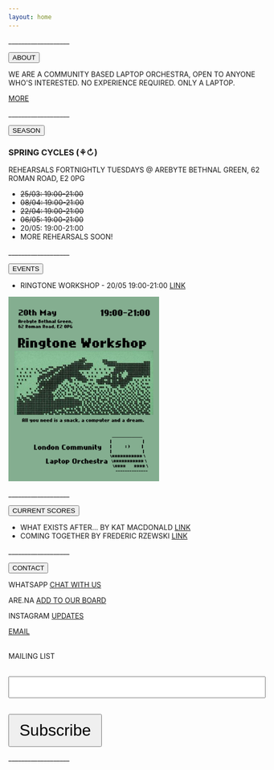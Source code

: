 ```yaml
---
layout: home
---
```


<main>
  <p>___________________</p>
   <section id="ABOUT" class="section">
    <button class="accordion">ABOUT</button>
<div class="panel">
  <article>
        <p>WE ARE A COMMUNITY BASED LAPTOP ORCHESTRA, OPEN TO ANYONE WHO'S INTERESTED. NO EXPERIENCE REQUIRED. ONLY A LAPTOP.</p>
        <p><a href="/about/">MORE</a></p>
      </article>
      <p>___________________</p>
</div>
    </section>

<section id="REHEARSALS" class="section">
      <button class="accordion">SEASON</button>
<div class="panel">
      <article>
        <h3>
            SPRING CYCLES (⚘↻)
        </h3>
        <p>REHEARSALS FORTNIGHTLY TUESDAYS @ AREBYTE BETHNAL GREEN, 62 ROMAN ROAD, E2 0PG</p>

<p>
            <ul>
            <li><s>25/03: 19:00-21:00</s></li>
            <li><s>08/04: 19:00-21:00</s></li>
            <li><s>22/04: 19:00-21:00</s></li>
            <li><s>06/05: 19:00-21:00</s></li>
            <li>20/05: 19:00-21:00</li>
            <li>MORE REHEARSALS SOON!</li>
</ul>
</p>
      </article>
      <p>___________________</p>
    </div>
    </section>

<section id="events" class="section">
    <button class="accordion">EVENTS</button>
<div class="panel">
      <ul>
      <li>RINGTONE WORKSHOP - 20/05 19:00-21:00 <a href="/ringtoneworkshop/">LINK</a></li>
      </ul>
  <a href="/assets/img/posters/ringtoneworkshop.png"><img src="/assets/img/posters/ringtoneworkshop.png" alt="ringtoneworkshop.png" width="300" height="367.5"></a>
  <p>___________________</p>
  </div>
    </section>

   <section id="scores" class="section">
    <button class="accordion">CURRENT SCORES</button>
<div class="panel">
      <ul>
      <li>WHAT EXISTS AFTER... BY KAT MACDONALD <a href="https://otherkat.com/whatexistsafter/">LINK</a></li>
      <li>COMING TOGETHER BY FREDERIC RZEWSKI <a href="https://www.youtube.com/watch?v=wczJlxoxITE&ab_channel=ContemporaryClassical">LINK</a></li>
  </ul>
  <p>___________________</p>
</div>
    </section>

   <section id="contact" class="section">
    <button class="accordion">CONTACT</button>
<div class="panel">
      <p>WHATSAPP <a href="https://chat.whatsapp.com/EXVoMvmAwFSIWxQ8vN5OXa">CHAT WITH US</a></p>
      <p>ARE.NA <a href="https://www.are.na/kat-macdonald/london_community_laptop_orchestra">ADD TO OUR BOARD</a></p>
      <p>INSTAGRAM <a href="https://www.instagram.com/londoncommunitylaptoporchestra/">UPDATES</a></p>
      <p><a href="londoncommunitylaptoporchestra@protonmail.com">EMAIL</a></p>
      <form
  action="https://buttondown.com/api/emails/embed-subscribe/londoncommunitylaptoporchestra"
  method="post"
  target="popupwindow"
  onsubmit="window.open('https://buttondown.com/londoncommunitylaptoporchestra', 'popupwindow')"
  class="embeddable-buttondown-form"
>
  <div style="margin-top: 2rem;">MAILING LIST</div>
  <div style="margin-top: 2rem;"><input type="email" name="email" id="bd-email" style="width: 100%;font-size: 2rem;"/></div>
  <div style="margin-top: 2rem;"><input type="submit" value="Subscribe" style="padding: 0.75rem 1.25rem; font-size: 2rem;"/></div>
</form>
      <p>___________________</p>
    </div>
    </section>
  </main>

  <script>
    var acc = document.getElementsByClassName("accordion");
var i;

for (i = 0; i < acc.length; i++) {
  acc[i].addEventListener("click", function() {
    this.classList.toggle("active");
    var panel = this.nextElementSibling;
    if (panel.style.maxHeight) {
      panel.style.maxHeight = null;
    } else {
      panel.style.maxHeight = panel.scrollHeight + "px";
    }
  });
}
</script>